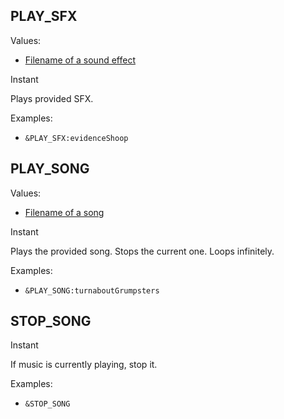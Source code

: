 ## PLAY_SFX
Values: 
  - [Filename of a sound effect](../constants.md#SfxAssetName)

Instant

Plays provided SFX.

Examples: 
  - `&PLAY_SFX:evidenceShoop`

## PLAY_SONG
Values: 
  - [Filename of a song](../constants.md#SongAssetName)

Instant

Plays the provided song. Stops the current one. Loops infinitely.

Examples: 
  - `&PLAY_SONG:turnaboutGrumpsters`

## STOP_SONG

Instant

If music is currently playing, stop it.

Examples: 
  - `&STOP_SONG`